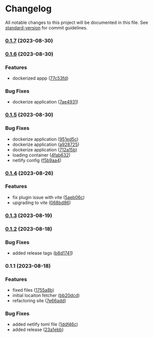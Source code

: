 # Changelog

All notable changes to this project will be documented in this file. See [standard-version](https://github.com/conventional-changelog/standard-version) for commit guidelines.

### [0.1.7](https://github.com/LishuGupta652/GeoAttend/compare/v0.1.6...v0.1.7) (2023-08-30)

### [0.1.6](https://github.com/LishuGupta652/GeoAttend/compare/v0.1.5...v0.1.6) (2023-08-30)


### Features

* dockerized appp ([77c53fd](https://github.com/LishuGupta652/GeoAttend/commit/77c53fd54a1fced56f9f4602f2eb4c8981fbbafb))


### Bug Fixes

* dockerize application ([7ae4931](https://github.com/LishuGupta652/GeoAttend/commit/7ae49310908c8859d6f8b051c9f3bbdd4e4c279e))

### [0.1.5](https://github.com/LishuGupta652/GeoAttend/compare/v0.1.4...v0.1.5) (2023-08-30)


### Bug Fixes

* dockerize application ([951ed5c](https://github.com/LishuGupta652/GeoAttend/commit/951ed5c57182a0f614afafe45252dde2d61646cb))
* dockerize application ([a928725](https://github.com/LishuGupta652/GeoAttend/commit/a928725834032fb4d7159f518f0a931bc4c5d018))
* dockerize application ([712a15b](https://github.com/LishuGupta652/GeoAttend/commit/712a15b3bc8c137bb4c3c1e7c83548a7f86773c3))
* loading container ([4fab632](https://github.com/LishuGupta652/GeoAttend/commit/4fab6326fb770ba126064cca0934b970a89f1585))
* netlify config ([f5b9aa4](https://github.com/LishuGupta652/GeoAttend/commit/f5b9aa449c2506f2512d22983fc977e004f00e37))

### [0.1.4](https://github.com/LishuGupta652/GeoAttend/compare/v0.1.3...v0.1.4) (2023-08-26)


### Features

* fix plugin issue with vite ([5aeb06c](https://github.com/LishuGupta652/GeoAttend/commit/5aeb06cc4bbc5e00e0b8ed1fa69fd78eefb70e47))
* upgrading to vite ([068bd86](https://github.com/LishuGupta652/GeoAttend/commit/068bd8620a66af0798477a5f6d557873c83ff4cb))

### [0.1.3](https://github.com/LishuGupta652/GeoAttend/compare/v0.1.2...v0.1.3) (2023-08-19)

### [0.1.2](https://github.com/LishuGupta652/GeoAttend/compare/v0.1.1...v0.1.2) (2023-08-18)


### Bug Fixes

* added release tags ([b8d1741](https://github.com/LishuGupta652/GeoAttend/commit/b8d174172eef4584e78599eff2207f9375bd682e))

### 0.1.1 (2023-08-18)


### Features

* fixed files ([1755a8b](https://github.com/LishuGupta652/GeoAttend/commit/1755a8b11a5c09ef201f504097d2a4be8bac3a70))
* initial locaiton fetcher ([bb20dcd](https://github.com/LishuGupta652/GeoAttend/commit/bb20dcd0b371ad15794efd3be33d9a950dcc508d))
* refactoring site ([7e66add](https://github.com/LishuGupta652/GeoAttend/commit/7e66add2fcdc97162582f0dd9afa334ea48b022b))


### Bug Fixes

* added netlify toml file ([1ddf46c](https://github.com/LishuGupta652/GeoAttend/commit/1ddf46cd61b371b9c2023d969e8cc2539066e60b))
* added release ([23a1ebb](https://github.com/LishuGupta652/GeoAttend/commit/23a1ebbc5643baa1a993f8cc4b8fee25a04d23a1))

